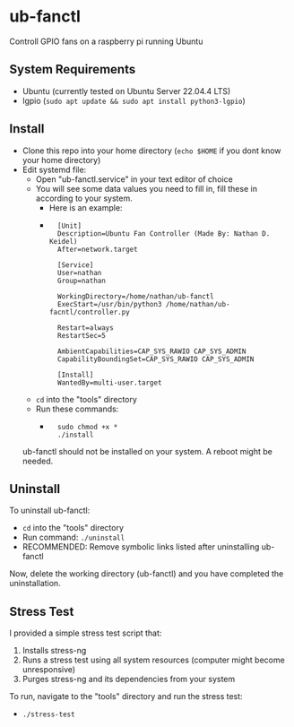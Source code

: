 # ub-fanctl
Controll GPIO fans on a raspberry pi running Ubuntu

## System Requirements
* Ubuntu (currently tested on Ubuntu Server 22.04.4 LTS)
* lgpio (`sudo apt update && sudo apt install python3-lgpio`)

## Install
* Clone this repo into your home directory (`echo $HOME` if you dont know your home directory)
* Edit systemd file:
    - Open "ub-fanctl.service" in your text editor of choice
    - You will see some data values you need to fill in, fill these in according to your system.
        - Here is an example:
        - ```
            [Unit]
            Description=Ubuntu Fan Controller (Made By: Nathan D. Keidel)
            After=network.target

            [Service]
            User=nathan
            Group=nathan

            WorkingDirectory=/home/nathan/ub-fanctl
            ExecStart=/usr/bin/python3 /home/nathan/ub-facntl/controller.py

            Restart=always
            RestartSec=5

            AmbientCapabilities=CAP_SYS_RAWIO CAP_SYS_ADMIN
            CapabilityBoundingSet=CAP_SYS_RAWIO CAP_SYS_ADMIN

            [Install]
            WantedBy=multi-user.target
          ```
    - `cd` into the "tools" directory
    - Run these commands:
        - ```
            sudo chmod +x *
            ./install
          ```
    ub-fanctl should not be installed on your system. A reboot might be needed.

## Uninstall
To uninstall ub-fanctl:
* `cd` into the "tools" directory
* Run command: `./uninstall`
* RECOMMENDED: Remove symbolic links listed after uninstalling ub-fanctl

Now, delete the working directory (ub-fanctl) and you have completed the uninstallation.

## Stress Test
I provided a simple stress test script that:
1. Installs stress-ng
2. Runs a stress test using all system resources (computer might become unresponsive)
3. Purges stress-ng and its dependencies from your system

To run, navigate to the "tools" directory and run the stress test:
* `./stress-test`
